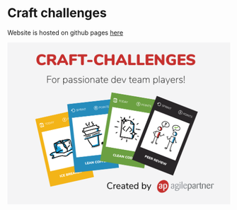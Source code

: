 # Craft challenges
Website is hosted on github pages [here](https://agilepartner.github.io/craft-challenges)

![craft challenges](images/crafts-poster.png)
